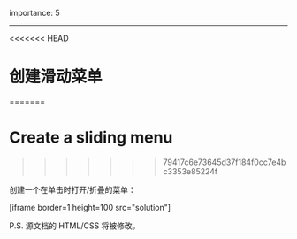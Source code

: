 importance: 5

---

<<<<<<< HEAD
# 创建滑动菜单
=======
# Create a sliding menu
>>>>>>> 79417c6e73645d37f184f0cc7e4bc3353e85224f

创建一个在单击时打开/折叠的菜单：

[iframe border=1 height=100 src="solution"]

P.S. 源文档的 HTML/CSS 将被修改。
